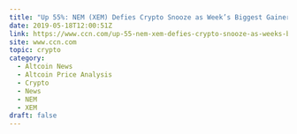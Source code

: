 ```yaml
---
title: "Up 55%: NEM (XEM) Defies Crypto Snooze as Week’s Biggest Gainer"
date: 2019-05-18T12:00:51Z
link: https://www.ccn.com/up-55-nem-xem-defies-crypto-snooze-as-weeks-biggest-gainer?utm_medium=RSS&utm_source=hune
site: www.ccn.com
topic: crypto
category:
  - Altcoin News
  - Altcoin Price Analysis
  - Crypto
  - News
  - NEM
  - XEM
draft: false
---
```

